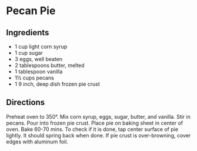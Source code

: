# Pecan Pie

## Ingredients

- 1 cup light corn syrup
- 1 cup sugar
- 3 eggs, well beaten
- 2 tablespoons butter, melted
- 1 tablespoon vanilla
- 1½ cups pecans
- 1 9 inch, deep dish frozen pie crust

## Directions

Preheat oven to 350°. Mix corn syrup, eggs, sugar, butter, and vanilla. Stir
in pecans. Pour into frozen pie crust. Place pie on baking sheet in center of
oven. Bake 60-70 mins. To check if it is done, tap center surface of pie
lightly. It should spring back when done. If pie crust is over-browning, cover
edges with aluminum foil.

